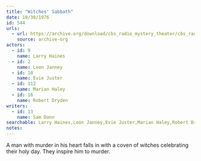 ```yaml
---
title: "Witches' Sabbath"
date: 10/30/1976
id: 544
urls: 
  - url: https://archive.org/download/cbs_radio_mystery_theater/cbs_radio_mystery_theater-0501-0550.zip/cbs_radio_mystery_theater-0501-0550%2Fcbsrmt_0544_witches_sabbath.mp3
    source: archive-org
actors:  
  - id: 9
    name: Larry Haines  
  - id: 2
    name: Leon Janney  
  - id: 10
    name: Evie Juster  
  - id: 112
    name: Marian Haley  
  - id: 16
    name: Robert Dryden
writers:  
  - id: 13
    name: Sam Dann
searchable: Larry Haines,Leon Janney,Evie Juster,Marian Haley,Robert Dryden Sam Dann
notes:  
---
```

A man with murder in his heart falls in with a coven of witches celebrating their holy day. They inspire him to murder.